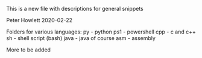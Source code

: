 This is a new file with descriptions for general snippets

Peter Howlett
2020-02-22

Folders for various languages:
py	- python
ps1	- powershell
cpp	- c and c++
sh	- shell script (bash)
java	- java of course
asm	- assembly

More to be added
